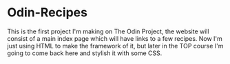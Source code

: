 # Odin-Recipes
This is the first project I'm making on The Odin Project, the website will consist of a main index page which will have links to a few recipes. 
Now I'm just using HTML to make the framework of it, but later in the TOP course I'm going to come back here and stylish it with some CSS.

